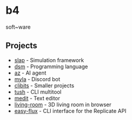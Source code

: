 # b4
soft~ware

## Projects
- [slap](https://github.com/bf4r/slap) - Simulation framework
- [dsm](https://github.com/bf4r/dsm) - Programming language
- [az](https://github.com/bf4r/az) - AI agent
- [myla](https://github.com/bf4r/myla) - Discord bot
- [clibits](https://github.com/bf4r/clibits) - Smaller projects
- [tush](https://github.com/bf4r/tush) - CLI multitool
- [medit](https://github.com/bf4r/medit) - Text editor
- [living-room](https://github.com/bf4r/living-room) - 3D living room in browser
- [easy-flux](https://github.com/bf4r/easy-flux) - CLI interface for the Replicate API
